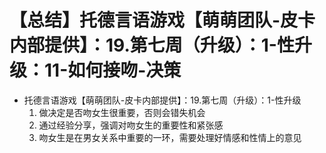 # 【总结】托德言语游戏【萌萌团队-皮卡内部提供】：19.第七周（升级）：1-性升级：11-如何接吻-决策

-   托德言语游戏【萌萌团队-皮卡内部提供】：19.第七周（升级）：1-性升级
    1.  做决定是否吻女生很重要，否则会错失机会
    2.  通过经验分享，强调对吻女生的重要性和紧张感
    3.  吻女生是在男女关系中重要的一环，需要处理好情感和性情上的意见